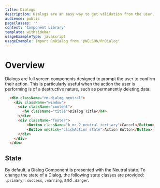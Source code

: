 ```yaml
---
title: Dialogs
description: Dialogs are an easy way to get validation from the user.
audience: public
pageClasses: ''
context: 'Component Library'
template: withsidebar
usageExampleType: javascript
usageExample: Import RnDialog from '@NELSON/RnDialog'
---
```


# Overview

Dialogs are full screen components designed to prompt the user to confirm their action. This is particularly useful when the action the user is performing is of a destructive nature, such as permanently deleting data.


```html
  <div className="rn-dialog neutral">
    <div className="window">
      <div className="content">
        <h4 className="title">Dialog Title</h4>
      </div>
      <div className="footer">
          <Button className="h_mr-2 neutral tertiary">Cancel</Button>
          <Button onClick="clickAction state">Action Button</Button>
      </div>
    </div>
  </div>
```

## State

By default, a Dialog Component is presented with the Neutral state. To change the state of a Dialog, the following state classes are provided: `.primary`, `.success`, `.warning`, and `.danger`.
